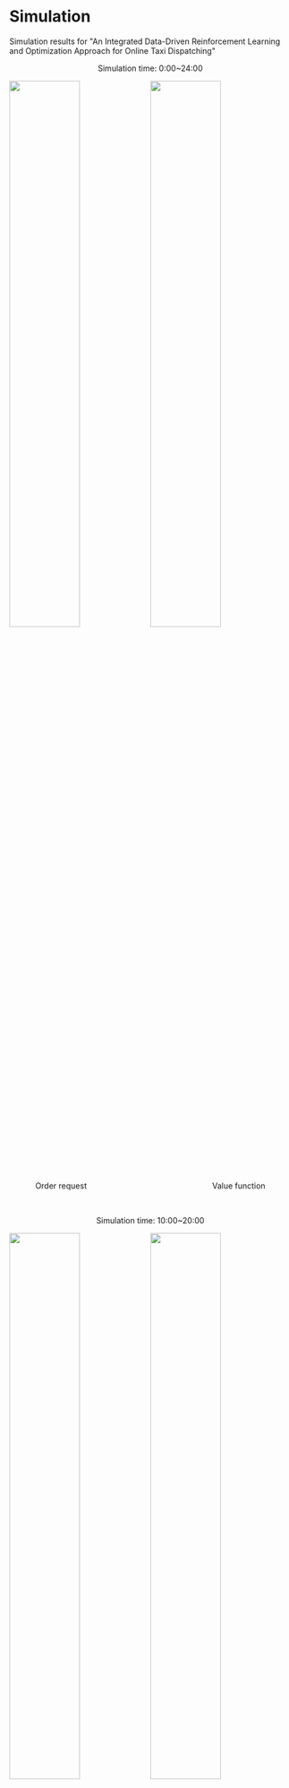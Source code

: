 # Simulation
Simulation results for "An Integrated Data-Driven Reinforcement Learning and Optimization Approach for Online Taxi Dispatching"

<p align="center">Simulation time: 0:00~24:00</p>

<img src="Gif/order_0_24.gif" width = "50%"  /><img src="Gif/value_0_24.gif" width = "50%" />


<p align="center">Order request &nbsp&nbsp&nbsp&nbsp&nbsp&nbsp&nbsp&nbsp&nbsp&nbsp&nbsp&nbsp&nbsp&nbsp&nbsp&nbsp&nbsp&nbsp&nbsp&nbsp&nbsp&nbsp&nbsp&nbsp&nbsp&nbsp&nbsp&nbsp&nbsp&nbsp&nbsp&nbsp&nbsp&nbsp&nbsp&nbsp&nbsp&nbsp&nbsp&nbsp&nbsp&nbsp&nbsp&nbsp&nbsp&nbsp&nbsp&nbsp&nbsp&nbsp&nbsp&nbsp&nbsp&nbsp&nbsp Value function</p>

<br>

<p align="center">Simulation time: 10:00~20:00</p>

<img src="Gif/order_10_20.gif" width = "50%" /><img src="Gif/value_10_20.gif" width = "50%" />

<p align="center">Order request &nbsp&nbsp&nbsp&nbsp&nbsp&nbsp&nbsp&nbsp&nbsp&nbsp&nbsp&nbsp&nbsp&nbsp&nbsp&nbsp&nbsp&nbsp&nbsp&nbsp&nbsp&nbsp&nbsp&nbsp&nbsp&nbsp&nbsp&nbsp&nbsp&nbsp&nbsp&nbsp&nbsp&nbsp&nbsp&nbsp&nbsp&nbsp&nbsp&nbsp&nbsp&nbsp&nbsp&nbsp&nbsp&nbsp&nbsp&nbsp&nbsp&nbsp&nbsp&nbsp&nbsp&nbsp&nbsp Value function</p>